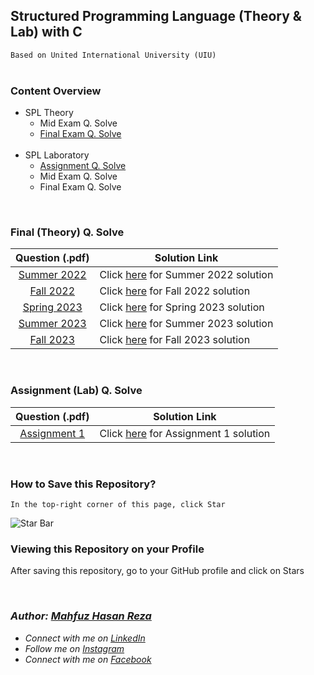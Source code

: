 ## Structured Programming Language (Theory & Lab) with C
`Based on United International University (UIU)`  
<br>

### Content Overview
  - SPL Theory
    - Mid Exam Q. Solve
    - [Final Exam Q. Solve](https://github.com/mahfuzhasanreza/UIU-SPL/tree/main?tab=readme-ov-file#final-theory-q-solve)
    <br>
  - SPL Laboratory
    - [Assignment Q. Solve](https://github.com/mahfuzhasanreza/UIU-SPL/tree/main?tab=readme-ov-file#assignment-lab-q-solve)
    - Mid Exam Q. Solve
    - Final Exam Q. Solve

<br>

### Final (Theory) Q. Solve
  | Question (.pdf) | Solution Link |
  :----------------:|----------------
  [Summer 2022](https://github.com/mahfuzhasanreza/UIU-SPL/blob/main/Final%20(Theory)%20Q.%20Solve/Summer%202022/Final_Question_Summer_22.pdf) | Click [here](https://github.com/mahfuzhasanreza/UIU-SPL/tree/main/Final%20(Theory)%20Q.%20Solve/Summer%202022) for Summer 2022 solution
  [Fall 2022](https://github.com/mahfuzhasanreza/UIU-SPL/blob/main/Final%20(Theory)%20Q.%20Solve/Fall%202022/Final_Question_Fall_22.pdf) | Click [here](https://github.com/mahfuzhasanreza/UIU-SPL/tree/main/Final%20(Theory)%20Q.%20Solve/Fall%202022) for Fall 2022 solution
  [Spring 2023](https://github.com/mahfuzhasanreza/UIU-SPL/blob/main/Final%20(Theory)%20Q.%20Solve/Spring%202023/Final_Question_Spring_23.pdf) | Click [here](https://github.com/mahfuzhasanreza/UIU-SPL/tree/main/Final%20(Theory)%20Q.%20Solve/Spring%202023) for Spring 2023 solution
  [Summer 2023](https://github.com/mahfuzhasanreza/UIU-SPL/blob/main/Final%20(Theory)%20Q.%20Solve/Summer%202023/Final_Question_Summer_23.pdf) | Click [here](https://github.com/mahfuzhasanreza/UIU-SPL/tree/main/Final%20(Theory)%20Q.%20Solve/Summer%202023) for Summer 2023 solution
  [Fall 2023](https://github.com/mahfuzhasanreza/UIU-SPL/blob/main/Final%20(Theory)%20Q.%20Solve/Fall%202023/Final_Question_Fall_23.pdf) | Click [here](https://github.com/mahfuzhasanreza/UIU-SPL/tree/main/Final%20(Theory)%20Q.%20Solve/Fall%202023) for Fall 2023 solution
  
<br>

### Assignment (Lab) Q. Solve
  | Question (.pdf) | Solution Link |
  :----------------:|----------------
  [Assignment 1](https://github.com/mahfuzhasanreza/UIU-SPL/blob/main/Assignment%20(Lab)%20Q.%20Solve/Assignment%201/Lab_Ass_Question_1.pdf) | Click [here](https://github.com/mahfuzhasanreza/UIU-SPL/tree/main/Assignment%20(Lab)%20Q.%20Solve/Assignment%201) for Assignment 1 solution

<br>

### How to Save this Repository?
`In the top-right corner of this page, click Star`

![Star Bar](https://docs.github.com/assets/cb-8608/mw-1440/images/help/stars/starring-a-repository.webp)

### Viewing this Repository on your Profile
After saving this repository, go to your GitHub profile and click on Stars

<br>

### _Author: [Mahfuz Hasan Reza](https://github.com/mahfuzhasanreza/)_
 - _Connect with me on [LinkedIn](https://www.linkedin.com/in/mahfuzhasanreza/)_
 - _Follow me on [Instagram](https://www.instagram.com/mahfuzhasanreza/)_
 - _Connect with me on [Facebook](https://www.facebook.com/mahfuzhasanreza/)_
